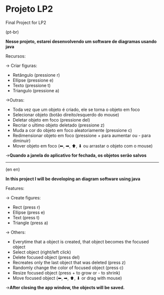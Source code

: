# Projeto LP2
 Final Project for LP2
 
 (pt-br)
 
 **Nesse projeto, estarei desenvolvendo um software de diagramas usando java**
 
Recursos:
 
 -> Criar figuras:
  * Retângulo     (pressione r)
  * Ellipse  (pressione e)
  * Texto     (pressione t)
  * Triangulo (pressione a)

->Outras:
* Toda vez que um objeto é criado, ele se torna o objeto em foco
* Selecionar objeto (botão direito/esquerdo do mouse)
* Deletar objeto em foco (pressione del)
* Recriar o ultimo objeto deletado (pressione z)
* Muda a cor do objeto em foco aleatoriamente (pressione c)
* Redimensionar objeto em foco (pressione + para aumentar ou - para diminuir)
* Mover objeto em foco (⬅, ➡, ⬆, ⬇ ou arrastar o objeto com o mouse)


->**Quando a janela do aplicativo for fechada, os objetos serão salvos**
 
<hr>
(en en)

**In this project I will be developing an diagram software using java**
 
 Features:
 
 -> Create figures:
  * Rect     (press r)
  * Ellipse  (press e)
  * Text     (press t)
  * Triangle (press a)

-> Others:
* Everytime that a object is created, that object becomes the focused object
* Select object (right/left click)
* Delete focused object (press del) 
* Recreates only the last object that was deleted (press z)
* Randomly change the color of focused object (press c)
* Resize focused object (press + to grow or - to shrink)
* Move focused object   (⬅, ➡, ⬆, ⬇ or drag with mouse)

->**After closing the app window, the objects will be saved.**
